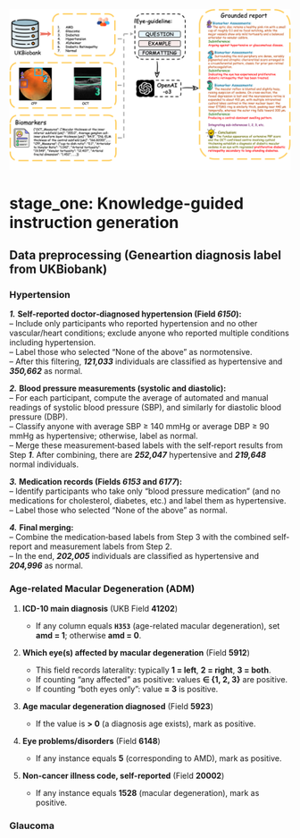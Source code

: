 ![Knowledge_instruction](./Knowledge_instruction.png)
# stage_one: Knowledge-guided instruction generation
## Data preprocessing (Geneartion diagnosis label from UKBiobank)

### Hypertension
***1.*** **Self-reported doctor‐diagnosed hypertension (Field ***6150***):**  
– Include only participants who reported hypertension and no other vascular/heart conditions; exclude anyone who reported multiple conditions including hypertension.  
– Label those who selected “None of the above” as normotensive.  
– After this filtering, ***121,033*** individuals are classified as hypertensive and ***350,662*** as normal.

***2.*** **Blood pressure measurements (systolic and diastolic):**  
– For each participant, compute the average of automated and manual readings of systolic blood pressure (SBP), and similarly for diastolic blood pressure (DBP).  
– Classify anyone with average SBP ≥ 140 mmHg or average DBP ≥ 90 mmHg as hypertensive; otherwise, label as normal.  
– Merge these measurement‐based labels with the self‐report results from Step ***1***. After combining, there are ***252,047*** hypertensive and ***219,648*** normal individuals.

***3.*** **Medication records (Fields ***6153*** and ***6177***):**  
– Identify participants who take only “blood pressure medication” (and no medications for cholesterol, diabetes, etc.) and label them as hypertensive.  
– Label those who selected “None of the above” as normal.

***4.*** **Final merging:**  
– Combine the medication‐based labels from Step 3 with the combined self‐report and measurement labels from Step 2.  
– In the end, ***202,005*** individuals are classified as hypertensive and ***204,996*** as normal. 
### Age-related Macular Degeneration (ADM)
1) **ICD-10 main diagnosis** (UKB Field **41202**)  
   - If any column equals **`H353`** (age-related macular degeneration), set **amd = 1**; otherwise **amd = 0**.

2) **Which eye(s) affected by macular degeneration** (Field **5912**)  
   - This field records laterality: typically **1 = left**, **2 = right**, **3 = both**.  
   - If counting “any affected” as positive: values **∈ {1, 2, 3}** are positive.  
   - If counting “both eyes only”: value **= 3** is positive.

3) **Age macular degeneration diagnosed** (Field **5923**)  
   - If the value is **> 0** (a diagnosis age exists), mark as positive.

4) **Eye problems/disorders** (Field **6148**)  
   - If any instance equals **5** (corresponding to AMD), mark as positive.

5) **Non-cancer illness code, self-reported** (Field **20002**)  
   - If any instance equals **1528** (macular degeneration), mark as positive.
### Glaucoma
